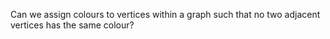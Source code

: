 Can we assign colours to vertices within a graph such that no two adjacent vertices has the same colour?
